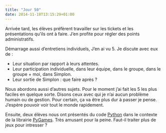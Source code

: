 ```yaml
---
title: "Jour 50"
date: 2014-11-18T13:15:29+01:00
---
```


Arrivée tard, les élèves préfèrent travailler sur les tickets et les
présentations qu’ils ont à faire. J’en profite pour régler des points
administratifs.

Démarrage aussi d’entretiens individuels, J’en ai vu 5. Je discute avec
eux de :

-   Leur situation par rapport à leurs attentes.
-   Leur participation individuelle, dans leur équipe, dans le groupe,
    dans le groupe + moi, dans Simplon.
-   Leur sortie de Simplon : que faire après ?

Nous abordons aussi d’autres sujets. Pour le moment j’ai fait les 5 les
plus faciles en quelque sorte. Disons ceux avec qui je n’ai aucun
problème humain ou de gestion. Pour certain, ça va être plus dur à
passer je pense. J’espère pouvoir voir tout le monde rapidement.

Ensuite, deux élèves nous ont présentés du code
[Python](https://www.python.org) dans le contexte de la librairie
[PyGames](http://www.pygame.org/). Très amusant pour la peine. Faut-il
traiter plus de jeux pour intresser ?


